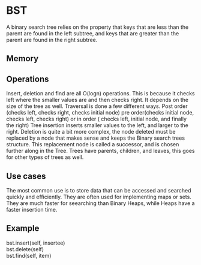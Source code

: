 <h1>BST</h1>
<p1> A binary search tree relies on the property that keys that are less than the parent are found in the left subtree, and keys that are greater than the parent are found in the right subtree.  </p1>
<h2>Memory</h2>
<h2>Operations</h2>
<p1>Insert, deletion and find are all O(logn) operations. This is because it checks left where the smaller values are and then checks right. It depends on the size of the tree as well. Traversal is done a few different ways. Post order (checks left, checks right, checks initial node) pre order(checks initial node, checks left, checks right) or in order ( checks left, initial node, and finally the right) Tree insertion inserts smaller values to the left, and larger to the right. Deletion is quite a bit more complex, the node deleted must be replaced by a node that makes sense and keeps the Binary search trees structure. This replacement node is called a successor, and is chosen further along in the Tree. Trees have parents, children, and leaves, this goes for other types of trees as well. 
<h2>Use cases</h2>
  <p1>The most common use is to store data that can be accessed and searched quickly and efficiently. They are often used for implementing maps or sets. They are much faster for seearching than Binary Heaps, while Heaps have a faster insertion time.
<h2>Example</h2>
    <p1>
bst.insert(self, insertee)<br/>
bst.delete(self)<br/>
bst.find(self, item)<br/>

</p1>
